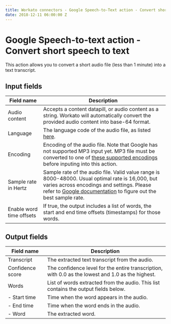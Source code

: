 ```yaml
---
title: Workato connectors - Google Speech-to-Text action - Convert short speech to text
date: 2018-12-11 06:00:00 Z
---
```


# Google Speech-to-text action - Convert short speech to text
This action allows you to convert a short audio file (less than 1 minute) into a text transcript.

## Input fields

| Field name | Description |
|---|---|
| Audio content | Accepts a content datapill, or audio content as a string. Workato will automatically convert the provided audio content into base-64 format. |
| Language | The language code of the audio file, as listed [here](https://cloud.google.com/speech-to-text/docs/languages). |
| Encoding | Encoding of the audio file. Note that Google has not supported MP3 input yet. MP3 file must be converted to one of [these supported encodings](https://cloud.google.com/speech-to-text/docs/reference/rest/v1/RecognitionConfig#AudioEncoding) before inputing into this action. |
| Sample rate in Hertz | Sample rate of the audio file. Valid value range is 8000-48000. Usual optimal rate is 16,000, but varies across encodings and settings. Please refer to [Google documentation](https://cloud.google.com/speech-to-text/docs/reference/rest/v1/RecognitionConfig#audioencoding) to figure out the best sample rate. |
| Enable word time offsets | If true, the output includes a list of words, the start and end time offsets (timestamps) for those words. |

## Output fields

| Field name | Description |
|---|---|
| Transcript | The extracted text transcript from the audio. |
| Confidence score | The confidence level for the entire transcription, with 0.0 as the lowest and 1.0 as the highest. |
| Words | List of words extracted from the audio. This list contains the output fields below. |
| - Start time | Time when the word appears in the audio. |
| - End time | Time when the word ends in the audio. |
| - Word | The extracted word. |
